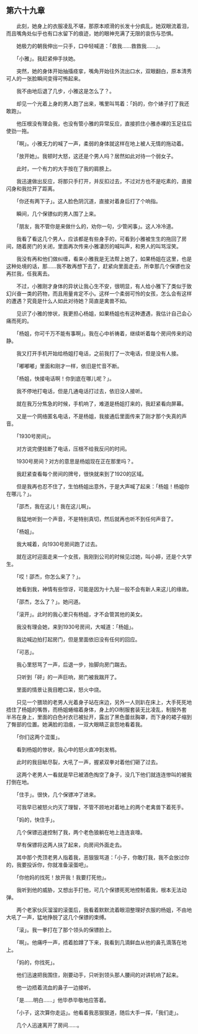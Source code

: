 ## 第六十九章

　　此刻，她身上的衣服凌乱不堪，那原本顺滑的长发十分疯乱，她双眼流着泪，而且嘴角处似乎也有口水留下的痕迹，她的眼神充满了无限的哀伤与恐惧。

　　她极力的朝我伸出一只手，口中轻喊道：「救我……救救我……」。

　　「小雅」。我赶紧伸手扶她。

　　突然，她的身体开始抽搐痉挛，嘴角开始往外流出口水，双眼翻白，原本清秀可人的一张脸瞬间变得可怖起来。

　　我不由地后退了几步，小雅这是怎么了？。

　　却见一个光着上身的男人跑了出来，嘴里叫骂着：「妈的，你个婊子打了我还敢跑」。

　　他压根没有理会我，也没有管小雅的异常反应，直接抓住小雅赤裸的玉足往后使劲一拖。

　　「啊」。小雅无力的喊了一声，柔弱的身体就这样在地上被人无情的拖动着。

　　「放开她」。我顿时大怒，这还是个男人吗？居然如此对待一个弱女子。

　　此时，一个有力的大手按在了我的肩膀上。

　　我迅速做出反应，将那只手打开，并反扣过去，不过对方也不是吃素的，直接闪身和我拉开了距离。

　　「你还有两下子」。这人脸色阴沉道，直接对着身后打了个响指。

　　瞬间，几个保镖似的男人围了上来。

　　「朋友，我不管你是来做什么的，劝你一句，少管闲事」。这人冷冷道。

　　我看了看这几个男人，应该都是有些身手的，可看到小雅被生生的拖回了房间，随着房门的关闭，里面再次传来小雅凄厉的喊叫声，和男人的叫骂淫笑。

　　我没有再和他们做纠缠，看来小雅我是无法帮上她了，如果杨姐在这里，也是这种处境的话，那……我不敢再想下去了，赶紧向里面走去，所幸那几个保镖也没再拦我，任我离去。

　　不过，小雅刚才身体的异状让我心生不安，很明显，有人给小雅下了类似于致幻兴奋一类的药物，而且用量肯定不小。这样一个柔弱可怜的女孩，怎么会有这样的遭遇？究竟是什么人如此对待她？简直是禽兽不如。

　　见识了小雅的惨状，我更担心杨姐，如果杨姐也有这种遭遇，我估计自己会心痛而死的。

　　「杨姐，你可千万不能有事啊」。我在心中祈祷着，继续听着每个房间传来的动静。

　　我又打开手机开始给杨姐打电话，之前我打了一次电话，但是没有人接。

　　「嘟嘟嘟」里面和刚才一样，依旧是忙音不断。

　　「杨姐，快接电话啊！你到底在哪儿呢？」。

　　我不停地打电话，但是几通电话打过去，依旧没人接听。

　　就在我万分焦急的时候，手机响了，难道是杨姐打来的，我赶紧看向屏幕。

　　又是一个网络匿名电话，不是杨姐，我接通后里面传来了刚才那个失真的声音。

　　「1930号房间」。

　　对方说完便挂断了电话，压根不给我反问的时间。

　　1930号房间？对方的意思是杨姐现在正在那里吗？。

　　我赶紧查看每个房间的牌号，很快就来到了1920的区域。

　　但是我再也忍不住了，生怕杨姐出意外，于是大声喊了起来：「杨姐！杨姐你在哪儿？」。

　　「邵杰，我在这儿！我在这儿啊」。

　　我猛地听到一个声音，不是特别真切，然后就再也听不到任何声音了。

　　「杨姐」。

　　我大喊着，向1930号房间跑了过去。

　　就在这时迎面走来一个女孩，我刚到公司的时候见过她，叫小婷，还是个大学生。

　　「哎！邵杰，你怎么来了？」。

　　她看到我，神情有些惊讶，可能是因为十九层一般不会有新人来这儿的缘故。

　　「邵杰，怎么了？」。她问道。

　　「滚开」。此时的我心里只有杨姐，才不会管其他的美女。

　　我没有理会她，来到1930号房间，大喊道：「杨姐」。

　　我边喊边拍打起房门，但是里面依旧没有任何的回应。

　　「可恶」。

　　我心里怒骂了一声，后退一步，抬脚向房门踹去。

　　只听到「砰」的一声巨响，房门被我踹开了。

　　里面的情景让我目瞪口呆，怒火中烧。

　　只见一个猥琐的老男人光着身子站在床边，另外一人则趴在床上，大手死死地捂住了杨姐的嘴唇，而杨姐蜷缩着身体，身上的Ol制服套装无比凌乱，制服外套半吊在身上，里面的白色衬衣已被扯开，露出了黑色蕾丝胸罩，而下身的裙子缩到了臀部的位置。她满脸的泪痕，一双大眼睛正哀怨地看着我。

　　「你们这两个混蛋」。

　　看到杨姐的惨状，我心中的怒火直冲到发梢。

　　此时的我目眦尽裂，大吼了一声，握紧双拳对着他们砸了过去。

　　这两个老男人一看就是早已被酒色掏空了身子，没几下他们就连连惨叫的被我打倒在地。

　　「住手」。很快，几个保镖冲了进来。

　　可我早已被怒火灼灭了理智，不管不顾地对着地上的两个老禽兽下着死手。

　　「妈的，快住手」。

　　几个保镖迅速控制了我，两个老色狼躺在地上连连哀嚎。

　　早有保镖将这两人扶了起来，向房间外面走去。

　　其中那个秃顶老男人指着我，恶狠狠骂道：「小子，你敢打我，我不会放过你的，我要投诉你，你就准备滚蛋吧」。

　　「你他妈的找死！放开我！我要打死他」。

　　我听到他的威胁，又想出手打他，可几个保镖死死地控制着我，根本无法动弹。

　　两个老家伙灰溜溜的滚蛋后，我看着默默流着眼泪整理好衣服的杨姐，不由地大吼了一声，猛地挣脱了这几个保镖的束缚。

　　「滚」。我一拳打在了那个领头的保镖脸上。

　　「啊」。他痛呼一声，捂着脸蹲了下来，我看到几滴鲜血从他的鼻孔滴落在地上。

　　「妈的，你找死」。

　　他们迅速把我围住，刚要动手，只听到领头那人腰间的对讲机响了起来。

　　他一边捂着流血的鼻子一边接听。

　　「是……明白……」他毕恭毕敬地应答着。

　　「小子，这次算你走运」。他看着我恶狠狠道，随后大手一挥，「我们走」。

　　几个人迅速离开了房间……。

